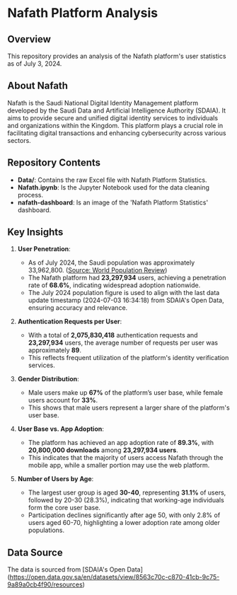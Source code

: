 # Nafath Platform Analysis

## Overview

This repository provides an analysis of the Nafath platform's user statistics as of July 3, 2024.


## About Nafath

Nafath is the Saudi National Digital Identity Management platform developed by the Saudi Data and Artificial Intelligence Authority (SDAIA). It aims to provide secure and unified digital identity services to individuals and organizations within the Kingdom. This platform plays a crucial role in facilitating digital transactions and enhancing cybersecurity across various sectors.


## Repository Contents

- **Data/**: Contains the raw Excel file with Nafath Platform Statistics.
- **Nafath.ipynb**: Is the Jupyter Notebook used for the data cleaning process.
- **nafath-dashboard**: Is an image of the 'Nafath Platform Statistics' dashboard.


## Key Insights

1. **User Penetration**:  
   - As of July 2024, the Saudi population was approximately 33,962,800. ([Source: World Population Review](https://worldpopulationreview.com/countries/saudi-arabia))
   - The Nafath platform had **23,297,934** users, achieving a penetration rate of **68.6%**, indicating widespread adoption nationwide.
   - The July 2024 population figure is used to align with the last data update timestamp (2024-07-03 16:34:18) from SDAIA's Open Data, ensuring accuracy and relevance.

2. **Authentication Requests per User**:  
   - With a total of **2,075,830,418** authentication requests and **23,297,934** users, the average number of requests per user was approximately **89**.  
   - This reflects frequent utilization of the platform's identity verification services.

3. **Gender Distribution**:
   - Male users make up **67%** of the platform’s user base, while female users account for **33%**.
   - This shows that male users represent a larger share of the platform's user base.

4. **User Base vs. App Adoption**:  
   - The platform has achieved an app adoption rate of **89.3%**, with **20,800,000 downloads** among **23,297,934 users**.
   - This indicates that the majority of users access Nafath through the mobile app, while a smaller portion may use the web platform.

5. **Number of Users by Age**:  
   - The largest user group is aged **30-40**, representing **31.1%** of users, followed by 20-30 (28.3%), indicating that working-age individuals form the core user base.
   - Participation declines significantly after age 50, with only 2.8% of users aged 60-70, highlighting a lower adoption rate among older populations.


## Data Source

The data is sourced from [SDAIA's Open Data] (https://open.data.gov.sa/en/datasets/view/8563c70c-c870-41cb-9c75-9a89a0cb4f90/resources)
